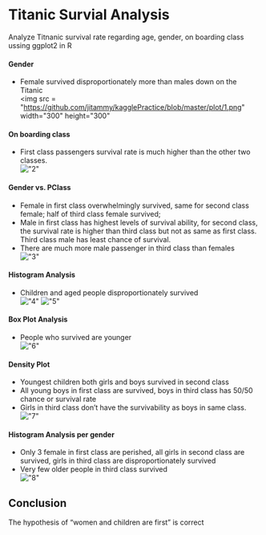 # Titanic Survial Analysis
Analyze Titnanic survival rate regarding age, gender, on boarding class ussing ggplot2 in R

#### Gender
- Female survived disproportionately more than males down on the Titanic <br/>
<img src = "https://github.com/jitammy/kagglePractice/blob/master/plot/1.png" width="300" height="300"

#### On boarding class
- First class passengers survival rate is much higher than the other two classes. <br/>
!["2"](https://github.com/jitammy/kagglePractice/blob/master/plot/2.png)


#### Gender vs. PClass
- Female in first class overwhelmingly survived, same for second class female; half of third class female survived;
- Male in first class has highest levels of survival ability, for second class, the survival rate is higher than third class but not as same as first class. Third class male has least chance of survival. <br/>
- There are much more male passenger in third class than females <br/>
!["3"](https://github.com/jitammy/kagglePractice/blob/master/plot/3.png)



#### Histogram Analysis
- Children and aged people disproportionately survived <br/>
!["4"](https://github.com/jitammy/kagglePractice/blob/master/plot/4.png) !["5"](https://github.com/jitammy/kagglePractice/blob/master/plot/5.png)



#### Box Plot Analysis
- People who survived are younger <br/>
!["6"](https://github.com/jitammy/kagglePractice/blob/master/plot/6.png)



#### Density Plot
- Youngest children both girls and boys survived in second class
- All young boys in first class are survived, boys in third class has 50/50 chance or survival rate <br/>
- Girls in third class don’t have the survivability as boys in same class. <br/>
!["7"](https://github.com/jitammy/kagglePractice/blob/master/plot/7.png)
 


#### Histogram Analysis per gender
- Only 3 female in first class are perished, all girls in second class are survived, girls in third class are disproportionately survived <br/>
- Very few older people in third class survived <br/>
!["8"](https://github.com/jitammy/kagglePractice/blob/master/plot/8.png)


## Conclusion
The hypothesis of “women and children are first” is correct

